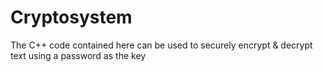 # Cryptosystem
The C++ code contained here can be used to securely encrypt &amp; decrypt text using a password as the key
